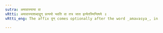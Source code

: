 ```yaml
---
sutra: अमावास्याया वा
vRtti: अमावास्याशब्दाद्वुन् प्रत्ययो भवति वा तत्र जात इत्येतस्मिन्विषये ॥
vRtti_eng: The affix वुन् comes optionally after the word _amavasya_, in the sense of 'born therein'.

---
```

